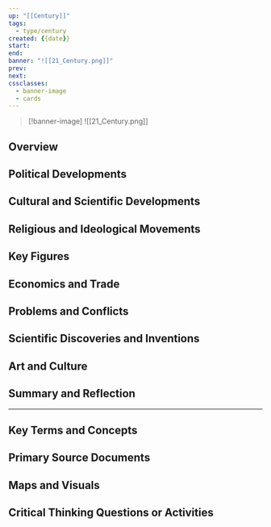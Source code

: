 ```yaml
---
up: "[[Century]]"
tags:
  - type/century
created: {{date}}
start: 
end: 
banner: "![[21_Century.png]]"
prev: 
next: 
cssclasses:
  - banner-image
  - cards
---
```

>[!banner-image] ![[21_Century.png]]
>
## Overview
## Political Developments
## Cultural and Scientific Developments
## Religious and Ideological Movements
## Key Figures
## Economics and Trade
## Problems and Conflicts
## Scientific Discoveries and Inventions
## Art and Culture
## Summary and Reflection
---
## Key Terms and Concepts
## Primary Source Documents
## Maps and Visuals
## Critical Thinking Questions or Activities


